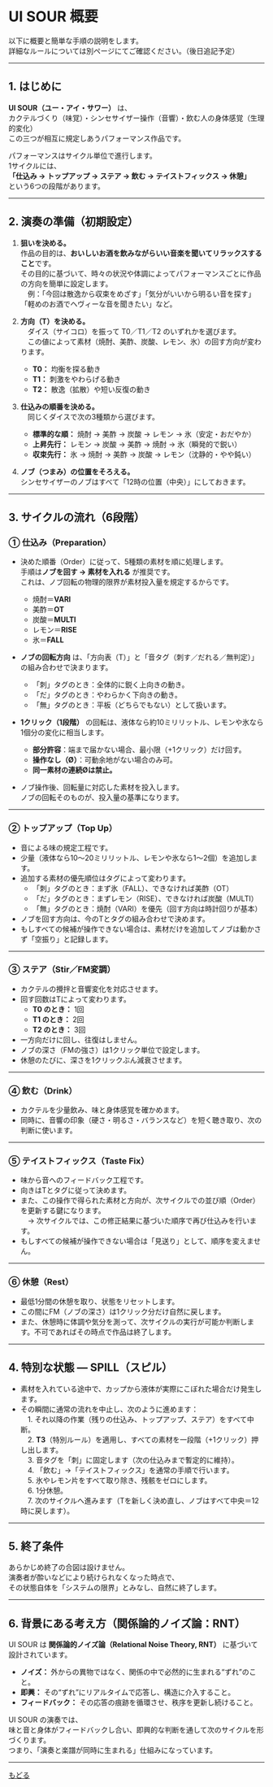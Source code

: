 # UI SOUR 概要  

以下に概要と簡単な手順の説明をします。  
詳細なルールについては別ページにてご確認ください。（後日追記予定）  

---  

## 1. はじめに
**UI SOUR（ユー・アイ・サワー）** は、  
カクテルづくり（味覚）・シンセサイザー操作（音響）・飲む人の身体感覚（生理的変化）  
この三つが相互に規定しあうパフォーマンス作品です。  

パフォーマンスはサイクル単位で進行します。  
1サイクルには、  
**「仕込み → トップアップ → ステア → 飲む → テイストフィックス → 休憩」**  
という6つの段階があります。  

---

## 2. 演奏の準備（初期設定）

1. **狙いを決める。**  
作品の目的は、**おいしいお酒を飲みながらいい音楽を聞いてリラックスすること**です。  
その目的に基づいて、時々の状況や体調によってパフォーマンスごとに作品の方向を簡単に設定します。  
　例：「今回は散逸から収束をめざす」「気分がいいから明るい音を探す」「軽めのお酒でヘヴィーな音を聞きたい」など。

3. **方向（T）を決める。**  
　ダイス（サイコロ）を振って T0／T1／T2 のいずれかを選びます。  
　この値によって素材（焼酎、美酢、炭酸、レモン、氷）の回す方向が変わります。  
	- **T0：** 均衡を探る動き  
	- **T1：** 刺激をやわらげる動き  
	- **T2：** 散逸（拡散）や短い反復の動き  

4. **仕込みの順番を決める。**  
　同じくダイスで次の3種類から選びます。  
	- **標準的な順：** 焼酎 → 美酢 → 炭酸 → レモン → 氷（安定・おだやか）  
	- **上昇先行：** レモン → 炭酸 → 美酢 → 焼酎 → 氷（瞬発的で鋭い）  
	- **収束先行：** 氷 → 焼酎 → 美酢 → 炭酸 → レモン（沈静的・やや鈍い）

5. **ノブ（つまみ）の位置をそろえる。**  
   シンセサイザーのノブはすべて「12時の位置（中央）」にしておきます。  

---

## 3. サイクルの流れ（6段階）

### ① 仕込み（Preparation）
- 決めた順番（Order）に従って、5種類の素材を順に処理します。  
  手順は**ノブを回す → 素材を入れる** が推奨です。  
  これは、ノブ回転の物理的限界が素材投入量を規定するからです。  
  - 焼酎＝**VARI**  
  - 美酢＝**OT**  
  - 炭酸＝**MULTI**  
  - レモン＝**RISE**  
  - 氷＝**FALL**  

- **ノブの回転方向** は、「方向表（T）」と「音タグ（刺す／だれる／無判定）」の組み合わせで決まります。  
  - 「刺」タグのとき：全体的に鋭く上向きの動き。  
  - 「だ」タグのとき：やわらかく下向きの動き。  
  - 「無」タグのとき：平板（どちらでもない）として扱います。  

- **1クリック（1段階）** の回転は、液体なら約10ミリリットル、レモンや氷なら1個分の変化に相当します。  
  - **部分許容**：端まで届かない場合、最小限（+1クリック）だけ回す。  
  - **操作なし（Ø）**：可動余地がない場合のみ可。  
  - **同一素材の連続Øは禁止。**

- ノブ操作後、回転量に対応した素材を投入します。  
  ノブの回転そのものが、投入量の基準になります。

---

### ② トップアップ（Top Up）
- 音による味の規定工程です。  
- 少量（液体なら10〜20ミリリットル、レモンや氷なら1〜2個）を追加します。  
- 追加する素材の優先順位はタグによって変わります。  
  - 「刺」タグのとき：まず氷（FALL）、できなければ美酢（OT）  
  - 「だ」タグのとき：まずレモン（RISE）、できなければ炭酸（MULTI）  
  - 「無」タグのとき：焼酎（VARI）を優先（回す方向は時計回りが基本）  
- ノブを回す方向は、今のTとタグの組み合わせで決めます。  
- もしすべての候補が操作できない場合は、素材だけを追加してノブは動かさず「空振り」と記録します。

---

### ③ ステア（Stir／FM変調）
- カクテルの攪拌と音響変化を対応させます。  
- 回す回数はTによって変わります。  
  - **T0 のとき：** 1回  
  - **T1 のとき：** 2回  
  - **T2 のとき：** 3回  
- 一方向だけに回し、往復はしません。  
- ノブの深さ（FMの強さ）は1クリック単位で設定します。  
- 休憩のたびに、深さを1クリックぶん減衰させます。

---

### ④ 飲む（Drink）
- カクテルを少量飲み、味と身体感覚を確かめます。  
- 同時に、音響の印象（硬さ・明るさ・バランスなど）を短く聴き取り、次の判断に使います。

---

### ⑤ テイストフィックス（Taste Fix）
- 味から音へのフィードバック工程です。  
- 向きはTとタグに従って決めます。  
- また、この操作で得られた素材と方向が、次サイクルでの並び順（Order）を更新する鍵になります。  
　→ 次サイクルでは、この修正結果に基づいた順序で再び仕込みを行います。  
- もしすべての候補が操作できない場合は「見送り」として、順序を変えません。

---

### ⑥ 休憩（Rest）
- 最低1分間の休憩を取り、状態をリセットします。  
- この間にFM（ノブの深さ）は1クリック分だけ自然に戻します。  
- また、休憩時に体調や気分を測って、次サイクルの実行が可能か判断します。不可であればその時点で作品は終了します。
 
---

## 4. 特別な状態 ― SPILL（スピル）
- 素材を入れている途中で、カップから液体が実際にこぼれた場合だけ発生します。  
- その瞬間に通常の流れを中止し、次のように進めます：  
　1. それ以降の作業（残りの仕込み、トップアップ、ステア）をすべて中断。  
　2. **T3**（特別ルール）を適用し、すべての素材を一段階（+1クリック）押し出します。  
　3. 音タグを「刺」に固定します（次の仕込みまで暫定的に維持）。  
　4. 「飲む」→「テイストフィックス」を通常の手順で行います。  
　5. 氷やレモン片をすべて取り除き、残骸をゼロにします。  
　6. 1分休憩。  
　7. 次のサイクルへ進みます（Tを新しく決め直し、ノブはすべて中央＝12時に戻します）。

---

## 5. 終了条件
あらかじめ終了の合図は設けません。  
演奏者が酔いなどにより続けられなくなった時点で、  
その状態自体を「システムの限界」とみなし、自然に終了します。

---

## 6. 背景にある考え方（関係論的ノイズ論：RNT）

UI SOUR は **関係論的ノイズ論（Relational Noise Theory, RNT）** に基づいて設計されています。

- **ノイズ：** 外からの異物ではなく、関係の中で必然的に生まれる“ずれ”のこと。  
- **即興：** その“ずれ”にリアルタイムで応答し、構造に介入すること。  
- **フィードバック：** その応答の痕跡を循環させ、秩序を更新し続けること。  

UI SOUR の演奏では、  
味と音と身体がフィードバックし合い、即興的な判断を通して次のサイクルを形づくります。  
つまり、「演奏と楽譜が同時に生まれる」仕組みになっています。

  ---  

[もどる](index.md)
